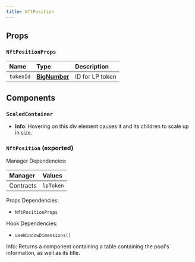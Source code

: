 ```yaml
---
title: NftPosition
---
```


## Props

### `NftPositionProps`

| Name | Type | Description                                                          |
| :--- | :--- | :------------------------------------------------------------------- |
| `tokenId` | [**BigNumber**](https://docs.ethers.io/v5/api/utils/bignumber/) | ID for LP token

## Components

### `ScaledContainer`
- **Info**: Hovering on this div element causes it and its children to scale up in size.

### `NftPosition` (exported)

Manager Dependencies:

| Manager | Values                                                          |
| :--- | :------------------------------------------------------------------- |
| Contracts | `lpToken`

Props Dependencies:
- `NftPositionProps`

Hook Dependencies:
- `useWindowDimensions()`

Info: Returns a component containing a table containing the pool's information, as well as its title.